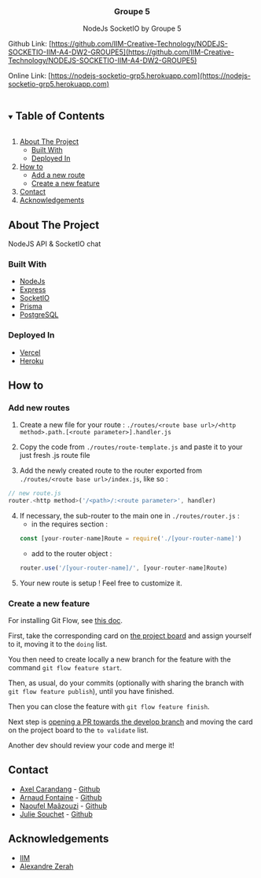 <br />
<p align="center">
  <h3 align="center">Groupe 5</h3>
  <p align="center">
   NodeJs SocketIO by Groupe 5<br />
  </p>
</p>

Github Link: [https://github.com/IIM-Creative-Technology/NODEJS-SOCKETIO-IIM-A4-DW2-GROUPE5](https://github.com/IIM-Creative-Technology/NODEJS-SOCKETIO-IIM-A4-DW2-GROUPE5)

Online Link: [https://nodejs-socketio-grp5.herokuapp.com](https://nodejs-socketio-grp5.herokuapp.com)

<!-- TABLE OF CONTENTS -->
<details open="open">
  <summary><h2 style="display: inline-block">Table of Contents</h2></summary>
  <ol>
    <li>
      <a href="#about-the-project">About The Project</a>
      <ul>
        <li><a href="#built-with">Built With</a></li>
        <li><a href="#deployed-in">Deployed In</a></li>
      </ul>
    </li>
    <li>
      <a href="#how-to">How to</a>
      <ul>
        <li><a href="#add-new-routes">Add a new route</a></li>
        <li><a href="#create-a-new-feature">Create a new feature</a></li>
      </ul>
    </li>
    <li>
      <a href="#contact">Contact</a>
    </li>
    <li>
      <a href="#acknowledgements">Acknowledgements</a>
    </li>
  </ol>
</details>



<!-- ABOUT THE PROJECT -->
## About The Project

NodeJS API & SocketIO chat


### Built With

* [NodeJs](https://nodejs.org/)
* [Express](https://expressjs.com/)
* [SocketIO](https://socket.io/)
* [Prisma](https://www.prisma.io/)
* [PostgreSQL](https://www.postgresql.org/)

### Deployed In
* [Vercel](https://vercel.com/)
* [Heroku](https://heroku.com/)



<!-- ABOUT THE PROJECT -->
## How to

### Add new routes

1. Create a new file for your route : `./routes/<route base url>/<http method>.path.[<route parameter>].handler.js`

2. Copy the code from `./routes/route-template.js` and paste it to your just fresh .js route file

3. Add the newly created route to the router exported from `./routes/<route base url>/index.js`, like so :
```js
// new route.js
router.<http method>('/<path>/:<route parameter>', handler)
```

4. If necessary,  the sub-router to the main one in `./routes/router.js` :
    - in the requires section : 
    ```js
    const [your-router-name]Route = require('./[your-router-name]')
    ``` 
    - add to the router object :
    ```js
    router.use('/[your-router-name]/', [your-router-name]Route)
    ```
5. Your new route is setup ! Feel free to customize it.

### Create a new feature
For installing Git Flow, see [this doc](https://danielkummer.github.io/git-flow-cheatsheet/index.html).

First, take the corresponding card on [the project board](https://github.com/IIM-Creative-Technology/NODEJS-SOCKETIO-IIM-A4-DW2-GROUPE5/projects/1) and assign yourself to it, moving it to the `doing` list.

You then need to create locally a new branch for the feature with the command `git flow feature start`.

Then, as usual, do your commits (optionally with sharing the branch with `git flow feature publish`), until you have finished.

Then you can close the feature with `git flow feature finish`.

Next step is [opening a PR towards the develop branch](https://github.com/IIM-Creative-Technology/NODEJS-SOCKETIO-IIM-A4-DW2-GROUPE5/compare/develop...main) and moving the card on the project board to the `to validate` list.

Another dev should review your code and merge it!



<!-- CONTACT -->
## Contact
* [Axel Carandang](https://www.linkedin.com/in/axelcarandang/) - [Github](https://github.com/azor40k)
* [Arnaud Fontaine](https://www.linkedin.com/in/arnaud-fontaine-883433160/) - [Github](https://github.com/a-fontaine)
* [Naoufel Maâzouzi](https://www.linkedin.com/in/naoufel-ma%C3%A2zouzi-b86014187/) - [Github](https://github.com/NaoufelMaazouzi)
* [Julie Souchet](https://www.linkedin.com/in/julie-souchet-33baa81b2/) - [Github](https://github.com/SouchetJulie)

<!-- ACKNOWLEDGEMENTS -->
## Acknowledgements
* [IIM](https://www.iim.fr/)
* [Alexandre Zerah](https://www.linkedin.com/in/alexzerah/)
